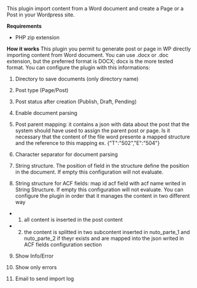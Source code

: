 This plugin import content from a Word document and create a Page or a Post in your Wordpress site.

**Requirements**
- PHP zip extension

**How it works**
This plugin you permit tu generate post or page in WP directly importing content from Word document.
You can use .docx or .doc extension, but the preferred format is DOCX; docx is the more tested format.
You can configure the plugin with this informations:
1. Directory to save documents (only directory name)

2. Post type (Page/Post)

3. Post status after creation (Publish, Draft, Pending)

4. Enable document parsing

5. Post parent mapping: it contains a json with data about the post that the system should have used to assign the parent post or page. Is it necessary that the content of the file word presente a mapped structure and the reference to this mapping
   ex. {"T":"502","E":"504"}

6. Character separator for document parsing

7. String structure. The position of field in the structure define the position in the document. If empty this configuration will not evaluate.

8. String structure for ACF fields: map id acf field with acf name writed in String Structure. If empty this configuration will not evaluate.
   You can configure the plugin in order that it manages the content in two different way
- 1. all content is inserted in the post content
- 2. the content is splitted in two subcontent inserted in nuto_parte_1 and nuto_parte_2 if theyr exists and are mapped into the json writed in ACF fields configuration section

9. Show Info/Error

10. Show only errors

11. Email to send import log
